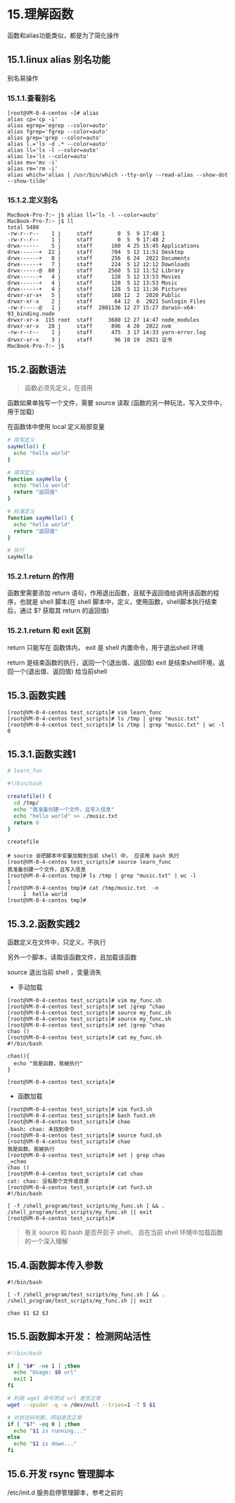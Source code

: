 # 15.理解函数

函数和alias功能类似，都是为了简化操作

## 15.1.linux alias 别名功能

别名易操作

### 15.1.1.查看别名

```
[root@VM-0-4-centos ~]# alias
alias cp='cp -i'
alias egrep='egrep --color=auto'
alias fgrep='fgrep --color=auto'
alias grep='grep --color=auto'
alias l.='ls -d .* --color=auto'
alias ll='ls -l --color=auto'
alias ls='ls --color=auto'
alias mv='mv -i'
alias rm='rm -i'
alias which='alias | /usr/bin/which --tty-only --read-alias --show-dot --show-tilde'
```

### 15.1.2.定义别名

```
MacBook-Pro-7:~ j$ alias ll='ls -l --color=auto'
MacBook-Pro-7:~ j$ ll
total 5480
-rw-r--r--    1 j     staff        0  5  9 17:48 1
-rw-r--r--    1 j     staff        0  5  9 17:48 2
drwx------    5 j     staff      160  4 25 15:45 Applications
drwx------+  22 j     staff      704  5 12 11:51 Desktop
drwx------+   8 j     staff      256  6 24  2022 Documents
drwx------+   7 j     staff      224  5 12 12:12 Downloads
drwx------@  80 j     staff     2560  5 12 11:52 Library
drwx------+   4 j     staff      128  5 12 13:53 Movies
drwx------+   4 j     staff      128  5 12 13:53 Music
drwx------+   4 j     staff      128  5 12 11:36 Pictures
drwxr-xr-x+   5 j     staff      160 12  2  2020 Public
drwxr-xr-x    2 j     staff       64 12  6  2021 Sunlogin Files
-rw-r-----@   1 j     staff  2801136 12 27 15:27 darwin-x64-93_binding.node
drwxr-xr-x  115 root  staff     3680 12 27 14:47 node_modules
drwxr-xr-x   28 j     staff      896  4 20  2022 nvm
-rw-r--r--    1 j     staff      475  3 17 14:33 yarn-error.log
drwxr-xr-x    3 j     staff       96 10 19  2021 证书
MacBook-Pro-7:~ j$ 
```

## 15.2.函数语法

> 函数必须先定义，在调用

函数如果单独写一个文件，需要 source 读取 (函数的另一种玩法，写入文件中，用于加载)

在函数体中使用 local 定义局部变量


```bash
# 简写定义
sayHello() {
  echo "hello world"
}

# 简写定义
function sayHello {
  echo "hello world"
  return "返回值"
}

# 标准定义
function sayHello() {
  echo "hello world"
  return "返回值"
}

# 执行
sayHello
```

### 15.2.1.return 的作用

函数里需要添加 return 语句，作用退出函数，且赋予返回值给调用该函数的程序，也就是 shell 脚本(在 shell 脚本中，定义，使用函数，shell脚本执行结束后，通过 $? 获取其 return 的返回值)

### 15.2.1.return 和 exit 区别

return 只能写在 函数体内， exit 是 shell 内置命令，用于退出shell 环境

return 是结束函数的执行，返回一个(退出值、返回值)
exit 是结束shell环境，返回一个(退出值、返回值) 给当前shell



## 15.3.函数实践

```
[root@VM-0-4-centos test_scripts]# vim learn_func
[root@VM-0-4-centos test_scripts]# ls /tmp | grep "music.txt"
[root@VM-0-4-centos test_scripts]# ls /tmp | grep "music.txt" | wc -l
0
```

## 15.3.1.函数实践1

```bash
# learn_fun

#!/bin/bash

createfile() {
  cd /tmp/
  echo "我准备创建一个文件，且写入信息"
  echo "hello world" >> ./music.txt
  return 0
}

createfile
```

```
# source 会把脚本中变量加载到当前 shell 中， 应该用 bash 执行
[root@VM-0-4-centos test_scripts]# source learn_func 
我准备创建一个文件，且写入信息
[root@VM-0-4-centos tmp]# ls /tmp | grep "music.txt" | wc -l
1
[root@VM-0-4-centos tmp]# cat /tmp/music.txt  -n
     1	hello world
[root@VM-0-4-centos tmp]# 
```

## 15.3.2.函数实践2

函数定义在文件中，只定义，不执行

另外一个脚本，读取该函数文件，且加载该函数

source 退出当前 shell ，变量消失

* 手动加载
```
[root@VM-0-4-centos test_scripts]# vim my_func.sh
[root@VM-0-4-centos test_scripts]# set |grep ^chao
[root@VM-0-4-centos test_scripts]# source my_func.sh 
[root@VM-0-4-centos test_scripts]# source my_func.sh 
[root@VM-0-4-centos test_scripts]# set |grep ^chao
chao () 
[root@VM-0-4-centos test_scripts]# cat my_func.sh 
#!/bin/bash

chao(){
  echo "我是函数，我被执行"
}

[root@VM-0-4-centos test_scripts]# 
```

* 函数加载
```
[root@VM-0-4-centos test_scripts]# vim fun3.sh 
[root@VM-0-4-centos test_scripts]# bash fun3.sh 
[root@VM-0-4-centos test_scripts]# chao
-bash: chao: 未找到命令
[root@VM-0-4-centos test_scripts]# source fun3.sh 
[root@VM-0-4-centos test_scripts]# chao
我是函数，我被执行
[root@VM-0-4-centos test_scripts]# set | grep chao
_=chao
chao () 
[root@VM-0-4-centos test_scripts]# cat chao
cat: chao: 没有那个文件或目录
[root@VM-0-4-centos test_scripts]# cat fun3.sh 
#!/bin/bash

[ -f /shell_program/test_scripts/my_func.sh ] && . /shell_program/test_scripts/my_func.sh || exit
[root@VM-0-4-centos test_scripts]# 
```

> 有关 source 和 bash 是否开启子 shell， 且在当前 shell 环境中加载函数的一个深入理解

## 15.4.函数脚本传入参数

```
#!/bin/bash

[ -f /shell_program/test_scripts/my_func.sh ] && . /shell_program/test_scripts/my_func.sh || exit

chao $1 $2 $3
```

## 15.5.函数脚本开发： 检测网站活性

```bash
#!/bin/bash

if [ "$#" -ne 1 ] ;then
  echo "Usage: $0 url"
  exit 1
fi

# 利用 wget 命令测试 url 是否正常
wget --spider -q -o /dev/null --tries=1 -T 5 $1

# 对状态码判断，网站是否正常
if [ "$?" -eq 0 ] ;then
  echo "$1 is running..."
else 
  echo "$1 is down..."
fi
```

## 15.6.开发 rsync 管理脚本

/etc/init.d 服务启停管理脚本，参考之前的